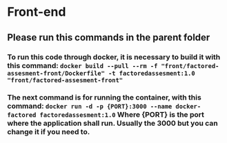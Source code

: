 # Front-end
## **Please run this commands in the parent folder**
### To run this code through docker, it is necessary to build it with this command: `docker build --pull --rm -f "front/factored-assesment-front/Dockerfile" -t factoredassesment:1.0 "front/factored-assesment-front"`
### The next command is for running the container, with this command: `docker run -d -p {PORT}:3000 --name docker-factored factoredassesment:1.0` Where {PORT} is the port where the application shall run. Usually the 3000 but you can change it if you need to.
